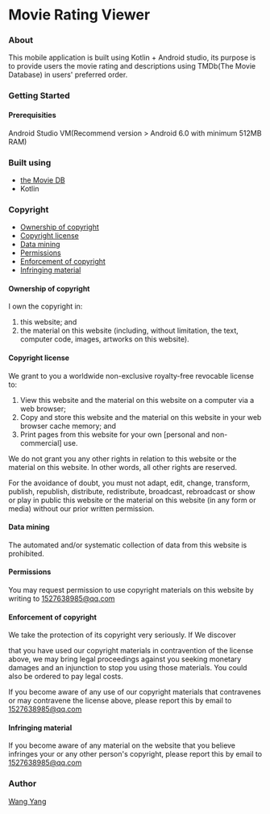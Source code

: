 # Movie Rating Viewer
### About
This mobile application is built using Kotlin + Android studio, its purpose is to provide users the movie rating and descriptions using TMDb(The Movie Database) in users' preferred order.
### Getting Started
#### Prerequisities
Android Studio VM(Recommend version > Android 6.0 with minimum 512MB RAM)
### Built using
- [the Movie DB](https://www.themoviedb.org/)
- Kotlin
### Copyright

- [Ownership of copyright](ownership-of-copyright)
- [Copyright license](#copyright-license)
- [Data mining](#data-mining)
- [Permissions](#permissions)
- [Enforcement of copyright](#enforcement-of-copyright)
- [Infringing material](#infringing-material)

#### Ownership of copyright

I own the copyright in:

1. this website; and
2. the material on this website (including, without limitation, the text, computer code, images, artworks on this website).

#### Copyright license

We grant to you a worldwide non-exclusive royalty-free revocable license to:

1. View this website and the material on this website on a computer via a web browser;
2. Copy and store this website and the material on this website in      your web browser cache memory; and
3. Print pages from this website for your own [personal and non-commercial] use.

We do not grant you any other rights in relation to this website or the material on this website. In other words, all other rights are reserved.

For the avoidance of doubt, you must not adapt, edit, change, transform, publish, republish, distribute, redistribute, broadcast, rebroadcast or show or play in public this website or the material on this website (in any form or media) without our prior written permission.

#### Data mining

The automated and/or systematic collection of data from this website is prohibited.

#### Permissions

You may request permission to use copyright materials on this website by writing to 1527638985@qq.com

#### Enforcement of copyright

We take the protection of its copyright very seriously. If We discover

that you have used our copyright materials in contravention of the license above, we may bring legal proceedings against you seeking monetary damages and an injunction to stop you using those materials. You could also be ordered to pay legal costs.

If you become aware of any use of our copyright materials that contravenes or may contravene the license above, please report this by email to 1527638985@qq.com

#### Infringing material

If you become aware of any material on the website that you believe infringes your or any other person's copyright, please report this by email to 1527638985@qq.com
### Author
[Wang Yang](https://github.com/NorthstarWang)
